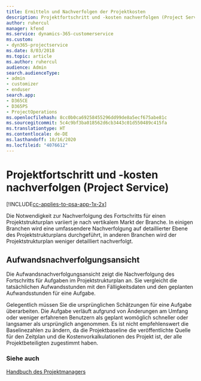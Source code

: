 ```yaml
---
title: Ermitteln und Nachverfolgen der Projektkosten
description: Projektfortschritt und -kosten nachverfolgen (Project Service)
author: ruhercul
manager: kfend
ms.service: dynamics-365-customerservice
ms.custom:
- dyn365-projectservice
ms.date: 8/03/2018
ms.topic: article
ms.author: ruhercul
audience: Admin
search.audienceType:
- admin
- customizer
- enduser
search.app:
- D365CE
- D365PS
- ProjectOperations
ms.openlocfilehash: 8cc0b0ca69258455296dd99de8a5ecf675abe81c
ms.sourcegitcommit: 5c4c9bf3ba018562d6cb3443c01d550489c415fa
ms.translationtype: HT
ms.contentlocale: de-DE
ms.lasthandoff: 10/16/2020
ms.locfileid: "4076612"
---
```

# <a name="track-project-progress-and-cost-project-service"></a>Projektfortschritt und -kosten nachverfolgen (Project Service)

[!INCLUDE[cc-applies-to-psa-app-1x-2x](../includes/cc-applies-to-psa-app-1x-2x.md)]

Die Notwendigkeit zur Nachverfolgung des Fortschritts für einen Projektstrukturplan variiert je nach vertikalem Markt der Branche. In einigen Branchen wird eine umfassendere Nachverfolgung auf detaillierter Ebene des Projektstrukturplans durchgeführt, in anderen Branchen wird der Projektstrukturplan weniger detailliert nachverfolgt.  
  
## <a name="effort-tracking-view"></a>Aufwandsnachverfolgungsansicht  
Die Aufwandsnachverfolgungsansicht zeigt die Nachverfolgung des Fortschritts für Aufgaben im Projektstrukturplan an. Sie vergleicht die tatsächlichen Aufwandsstunden mit den Fälligkeitsdaten und den geplanten Aufwandsstunden für eine Aufgabe.  
  
Gelegentlich müssen Sie die ursprünglichen Schätzungen für eine Aufgabe überarbeiten. Die Aufgabe verläuft aufgrund von Änderungen am Umfang oder weniger erfahrenen Benutzern als geplant womöglich schneller oder langsamer als ursprünglich angenommen. Es ist nicht empfehlenswert die Baselinezahlen zu ändern, da die Projektbaseline die veröffentlichte Quelle für den Zeitplan und die Kostenvorkalkulationen des Projekt ist, der alle Projektbeteiligten zugestimmt haben.  
  
### <a name="see-also"></a>Siehe auch  
 [Handbuch des Projektmanagers](../psa/project-manager-guide.md)

